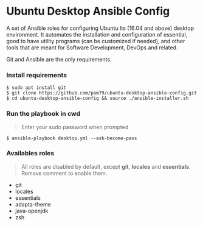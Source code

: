 # Ubuntu Desktop Ansible Config
A set of Ansible roles for configuring Ubuntu lts (16.04 and above) desktop environment. It automates the installation and configuration of essential, good to have utility programs (can be customized if needed), and other tools that are meant for Software Development, DevOps and related.                                              

Git and Ansible are the only requirements.

### Install requirements
    $ sudo apt install git
    $ git clone https://github.com/pam79/ubuntu-desktop-ansible-config.git
    $ cd ubuntu-desktop-ansible-config && source ./ansible-installer.sh

### Run the playbook in cwd
>Enter your sudo password when prompted

    $ ansible-playbook desktop.yml --ask-become-pass

### Availables roles
>All roles are disabled by default, except **git**, **locales** and **essentials**. Remove comment to enable them.
- git  
- locales
- essentials 
- adapta-theme
- java-openjdk
- zsh
